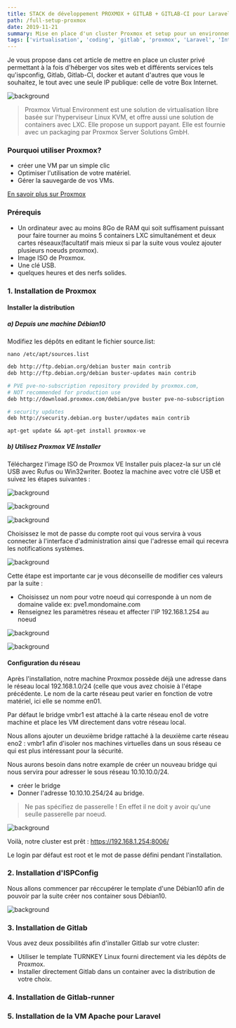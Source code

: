 ```yaml
---
title: STACK de développement PROXMOX + GITLAB + GITLAB-CI pour Laravel
path: /full-setup-proxmox
date: 2019-11-21
summary: Mise en place d'un cluster Proxmox et setup pour un environnement de dev et d'intégration continue.
tags: ['virtualisation', 'coding', 'gitlab', 'proxmox', 'Laravel', 'Intégration continue']
---
```


Je vous propose dans cet article de mettre en place un cluster privé permettant à la fois d'héberger vos sites web et différents services tels qu'ispconfig, Gitlab, Gitlab-CI, docker et autant d'autres que vous le souhaitez, le tout avec une seule IP publique: celle de votre Box Internet.

![background](./images/SetupProxmox.png)

> Proxmox Virtual Environment est une solution de virtualisation libre basée sur l'hyperviseur Linux KVM, et offre aussi une solution de containers avec LXC. Elle propose un support payant. Elle est fournie avec un packaging par Proxmox Server Solutions GmbH.

### Pourquoi utiliser Proxmox?

- créer une VM par un simple clic
- Optimiser l'utilisation de votre matériel.
- Gérer la sauvegarde de vos VMs.

[En savoir plus sur Proxmox](https://www.proxmox.com/en/)


### Prérequis
- Un ordinateur avec au moins 8Go de RAM qui soit suffisament puissant pour faire tourner au moins 5 containers LXC simultanément et deux cartes réseaux(facultatif mais mieux si par la suite vous voulez ajouter plusieurs noeuds proxmox).
- Image ISO de Proxmox.
- Une clé USB.
- quelques heures et des nerfs solides.

### 1. Installation de Proxmox
#### Installer la distribution
##### a) Depuis une machine Débian10

Modifiez les dépôts en editant le fichier source.list:

`nano /etc/apt/sources.list`

```bash
deb http://ftp.debian.org/debian buster main contrib
deb http://ftp.debian.org/debian buster-updates main contrib

# PVE pve-no-subscription repository provided by proxmox.com,
# NOT recommended for production use
deb http://download.proxmox.com/debian/pve buster pve-no-subscription

# security updates
deb http://security.debian.org buster/updates main contrib
```

`apt-get update && apt-get install proxmox-ve`

##### b) Utilisez Proxmox VE Installer

Téléchargez l'image ISO de Proxmox VE Installer puis placez-la sur un clé USB avec Rufus ou Win32writer.
Bootez la machine avec votre clé USB et suivez les étapes suivantes :

![background](./images/pve-grub-menu.png)

![background](./images/pve-select-target-disk.png)

![background](./images/pve-select-location.png)

Choisissez le mot de passe du compte root qui vous servira à vous connecter à l'interface d'administration ainsi que l'adresse email qui recevra les notifications systèmes.

![background](./images/pve-set-password.png)

Cette étape est importante car je vous déconseille de modifier ces valeurs par la suite :
- Choisissez un nom pour votre noeud qui corresponde à un nom de domaine valide ex: pve1.mondomaine.com
- Renseignez les paramètres réseau et affecter l'IP 192.168.1.254 au noeud

![background](./images/pve-setup-network.png)

![background](./images/pve-installation.png)


#### Configuration du réseau

Après l'installation, notre machine Proxmox possède déjà une adresse dans le réseau local 192.168.1.0/24 (celle que vous avez choisie à l'étape précédente.
Le nom de la carte réseau peut varier en fonction de votre matériel, ici elle se nomme en01.

Par défaut le bridge vmbr1 est attaché à la carte réseau eno1 de votre machine et place les VM directement dans votre réseau local.

Nous allons ajouter un deuxième bridge rattaché à la deuxième carte réseau eno2 : vmbr1 afin d'isoler nos machines virtuelles dans un sous réseau ce qui est plus intéressant pour la sécurité.

Nous aurons besoin dans notre example de créer un nouveau bridge qui nous servira pour adresser le sous réseau 10.10.10.0/24.
- créer le bridge
- Donner l'adresse 10.10.10.254/24 au bridge.

> Ne pas spécifiez de passerelle ! En effet il ne doit y avoir qu'une seulle passerelle par noeud.

![background](./images/create_bridge_linux.png)

Voilà, notre cluster est prêt : https://192.168.1.254:8006/

Le login par défaut est root et le mot de passe défini pendant l'installation.

### 2. Installation d'ISPConfig
Nous allons commencer par réccupérer le template d'une Débian10 afin de pouvoir par la suite créer nos container sous Débian10.

![background](./images/template_debian10_download.png)

### 3. Installation de Gitlab

Vous avez deux possibilités afin d'installer Gitlab sur votre cluster:
- Utiliser le template TURNKEY Linux fourni directement via les dépôts de Proxmox.
- Installer directement Gitlab dans un container avec la distribution de votre choix.


### 4. Installation de Gitlab-runner

### 5. Installation de la VM Apache pour Laravel